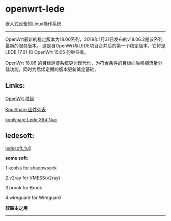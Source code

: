 # openwrt-lede
嵌入式设备的Linux操作系统

---

OpenWrt最新的稳定版本为18.06系列，2019年1月31日发布的v18.06.2是该系列最新的服务版本。
这是自OpenWrt与LEDE项目合并后的第一个稳定版本，它将是 LEDE 17.01 和 OpenWrt 15.05 的继任者。

OpenWrt 18.06 的目标是使系统更为现代化，为符合条件的目标向后移植流量分载功能，同时为后续定期的版本更新奠定基础。

## Links:

[OpenWrt 项目](https://openwrt.org/zh/start)

[KoolShare 固件列表](https://firmware.koolshare.cn)

[koolshare Lede X64 Nuc](https://firmware.koolshare.cn/LEDE_X64_fw867/)

## ledesoft:

[ledesoft_full](https://github.com/tomtiantw/ledesoft_full)

**some soft:**

1.koolss      for shadowsock

2.v2ray       for VMESS(v2ray)

3.brook       for Brook

4.wireguard   for Wireguard

**软路由之用**

---

